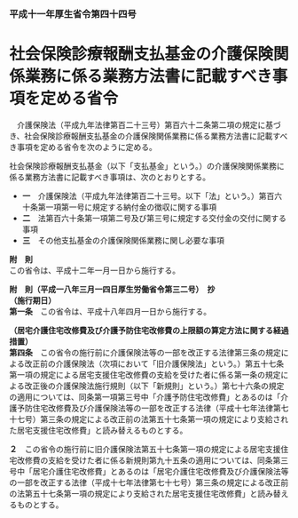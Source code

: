 ### 平成十一年厚生省令第四十四号  
# 社会保険診療報酬支払基金の介護保険関係業務に係る業務方法書に記載すべき事項を定める省令  
　介護保険法（平成九年法律第百二十三号）第百六十二条第二項の規定に基づき、社会保険診療報酬支払基金の介護保険関係業務に係る業務方法書に記載すべき事項を定める省令を次のように定める。  
  
社会保険診療報酬支払基金（以下「支払基金」という。）の介護保険関係業務に係る業務方法書に記載すべき事項は、次のとおりとする。  
* **一**　介護保険法（平成九年法律第百二十三号。以下「法」という。）第百六十条第一項第一号に規定する納付金の徴収に関する事項  
* **二**　法第百六十条第一項第二号及び第三号に規定する交付金の交付に関する事項  
* **三**　その他支払基金の介護保険関係業務に関し必要な事項  
  
**附　則**  
この省令は、平成十二年一月一日から施行する。  
  
**附　則（平成一八年三月一四日厚生労働省令第三二号）　抄**  
**（施行期日）**  
**第一条**　この省令は、平成十八年四月一日から施行する。  
  
**（居宅介護住宅改修費及び介護予防住宅改修費の上限額の算定方法に関する経過措置）**  
**第四条**　この省令の施行前に介護保険法等の一部を改正する法律第三条の規定による改正前の介護保険法（次項において「旧介護保険法」という。）第五十七条第一項の規定による居宅支援住宅改修費の支給を受けた者に係る第一条の規定による改正後の介護保険法施行規則（以下「新規則」という。）第七十六条の規定の適用については、同条第一項第三号中「介護予防住宅改修費」とあるのは「介護予防住宅改修費及び介護保険法等の一部を改正する法律（平成十七年法律第七十七号）第三条の規定による改正前の法第五十七条第一項の規定により支給された居宅支援住宅改修費」と読み替えるものとする。  
  
**２**　この省令の施行前に旧介護保険法第五十七条第一項の規定による居宅支援住宅改修費の支給を受けた者に係る新規則第九十五条の適用については、同条第三号中「居宅介護住宅改修費」とあるのは「居宅介護住宅改修費及び介護保険法等の一部を改正する法律（平成十七年法律第七十七号）第三条の規定による改正前の法第五十七条第一項の規定により支給された居宅支援住宅改修費」と読み替えるものとする。  
  
